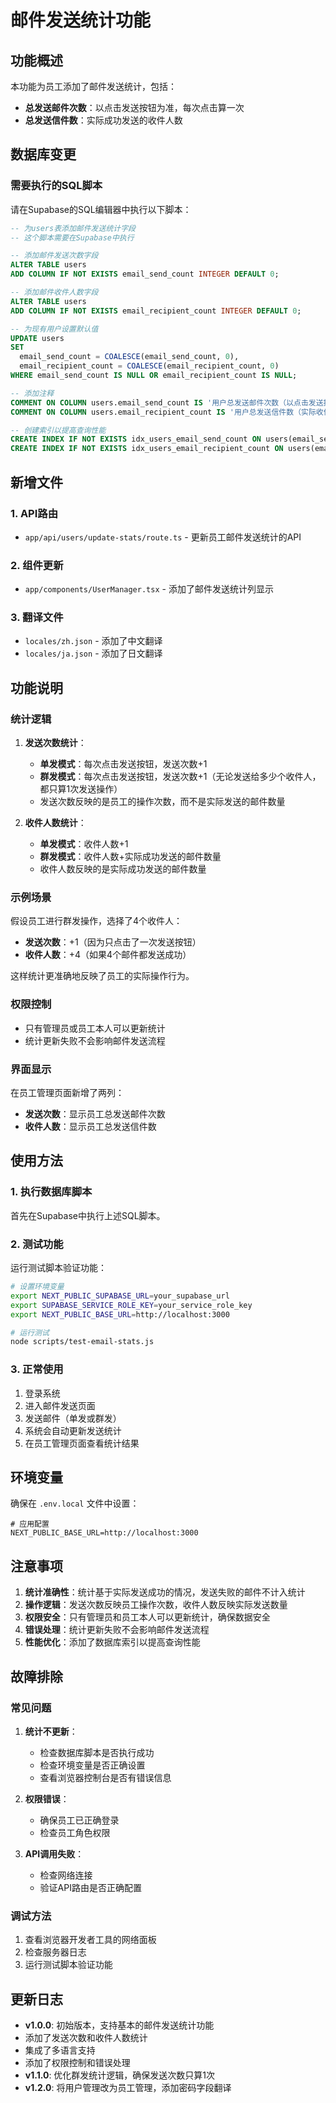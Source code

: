 # 邮件发送统计功能

## 功能概述

本功能为员工添加了邮件发送统计，包括：
- **总发送邮件次数**：以点击发送按钮为准，每次点击算一次
- **总发送信件数**：实际成功发送的收件人数

## 数据库变更

### 需要执行的SQL脚本

请在Supabase的SQL编辑器中执行以下脚本：

```sql
-- 为users表添加邮件发送统计字段
-- 这个脚本需要在Supabase中执行

-- 添加邮件发送次数字段
ALTER TABLE users 
ADD COLUMN IF NOT EXISTS email_send_count INTEGER DEFAULT 0;

-- 添加邮件收件人数字段
ALTER TABLE users 
ADD COLUMN IF NOT EXISTS email_recipient_count INTEGER DEFAULT 0;

-- 为现有用户设置默认值
UPDATE users 
SET 
  email_send_count = COALESCE(email_send_count, 0),
  email_recipient_count = COALESCE(email_recipient_count, 0)
WHERE email_send_count IS NULL OR email_recipient_count IS NULL;

-- 添加注释
COMMENT ON COLUMN users.email_send_count IS '用户总发送邮件次数（以点击发送按钮为准）';
COMMENT ON COLUMN users.email_recipient_count IS '用户总发送信件数（实际收件人数）';

-- 创建索引以提高查询性能
CREATE INDEX IF NOT EXISTS idx_users_email_send_count ON users(email_send_count);
CREATE INDEX IF NOT EXISTS idx_users_email_recipient_count ON users(email_recipient_count);
```

## 新增文件

### 1. API路由
- `app/api/users/update-stats/route.ts` - 更新员工邮件发送统计的API

### 2. 组件更新
- `app/components/UserManager.tsx` - 添加了邮件发送统计列显示

### 3. 翻译文件
- `locales/zh.json` - 添加了中文翻译
- `locales/ja.json` - 添加了日文翻译

## 功能说明

### 统计逻辑

1. **发送次数统计**：
   - **单发模式**：每次点击发送按钮，发送次数+1
   - **群发模式**：每次点击发送按钮，发送次数+1（无论发送给多少个收件人，都只算1次发送操作）
   - 发送次数反映的是员工的操作次数，而不是实际发送的邮件数量

2. **收件人数统计**：
   - **单发模式**：收件人数+1
   - **群发模式**：收件人数+实际成功发送的邮件数量
   - 收件人数反映的是实际成功发送的邮件数量

### 示例场景

假设员工进行群发操作，选择了4个收件人：

- **发送次数**：+1（因为只点击了一次发送按钮）
- **收件人数**：+4（如果4个邮件都发送成功）

这样统计更准确地反映了员工的实际操作行为。

### 权限控制

- 只有管理员或员工本人可以更新统计
- 统计更新失败不会影响邮件发送流程

### 界面显示

在员工管理页面新增了两列：
- **发送次数**：显示员工总发送邮件次数
- **收件人数**：显示员工总发送信件数

## 使用方法

### 1. 执行数据库脚本

首先在Supabase中执行上述SQL脚本。

### 2. 测试功能

运行测试脚本验证功能：

```bash
# 设置环境变量
export NEXT_PUBLIC_SUPABASE_URL=your_supabase_url
export SUPABASE_SERVICE_ROLE_KEY=your_service_role_key
export NEXT_PUBLIC_BASE_URL=http://localhost:3000

# 运行测试
node scripts/test-email-stats.js
```

### 3. 正常使用

1. 登录系统
2. 进入邮件发送页面
3. 发送邮件（单发或群发）
4. 系统会自动更新发送统计
5. 在员工管理页面查看统计结果

## 环境变量

确保在 `.env.local` 文件中设置：

```env
# 应用配置
NEXT_PUBLIC_BASE_URL=http://localhost:3000
```

## 注意事项

1. **统计准确性**：统计基于实际发送成功的情况，发送失败的邮件不计入统计
2. **操作逻辑**：发送次数反映员工操作次数，收件人数反映实际发送数量
3. **权限安全**：只有管理员和员工本人可以更新统计，确保数据安全
4. **错误处理**：统计更新失败不会影响邮件发送流程
5. **性能优化**：添加了数据库索引以提高查询性能

## 故障排除

### 常见问题

1. **统计不更新**：
   - 检查数据库脚本是否执行成功
   - 检查环境变量是否正确设置
   - 查看浏览器控制台是否有错误信息

2. **权限错误**：
   - 确保员工已正确登录
   - 检查员工角色权限

3. **API调用失败**：
   - 检查网络连接
   - 验证API路由是否正确配置

### 调试方法

1. 查看浏览器开发者工具的网络面板
2. 检查服务器日志
3. 运行测试脚本验证功能

## 更新日志

- **v1.0.0**: 初始版本，支持基本的邮件发送统计功能
- 添加了发送次数和收件人数统计
- 集成了多语言支持
- 添加了权限控制和错误处理
- **v1.1.0**: 优化群发统计逻辑，确保发送次数只算1次
- **v1.2.0**: 将用户管理改为员工管理，添加密码字段翻译 